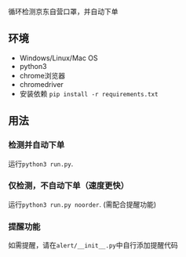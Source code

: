 循环检测京东自营口罩，并自动下单

## 环境

- Windows/Linux/Mac OS
- python3
- chrome浏览器
- chromedriver
- 安装依赖 `pip install -r requirements.txt`

## 用法

### 检测并自动下单

运行`python3 run.py`.

### 仅检测，不自动下单（速度更快）

运行`python3 run.py noorder`. (需配合提醒功能)

### 提醒功能

如需提醒，请在`alert/__init__.py`中自行添加提醒代码
